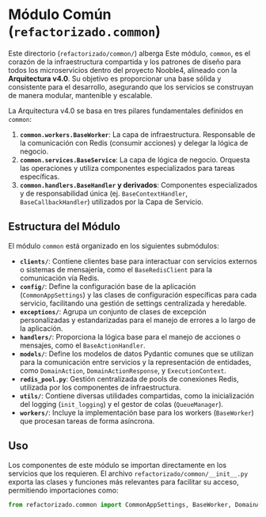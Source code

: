 # Módulo Común (`refactorizado.common`)

Este directorio (`refactorizado/common/`) alberga Este módulo, `common`, es el corazón de la infraestructura compartida y los patrones de diseño para todos los microservicios dentro del proyecto Nooble4, alineado con la **Arquitectura v4.0**. Su objetivo es proporcionar una base sólida y consistente para el desarrollo, asegurando que los servicios se construyan de manera modular, mantenible y escalable.

La Arquitectura v4.0 se basa en tres pilares fundamentales definidos en `common`:
1.  **`common.workers.BaseWorker`**: La capa de infraestructura. Responsable de la comunicación con Redis (consumir acciones) y delegar la lógica de negocio.
2.  **`common.services.BaseService`**: La capa de lógica de negocio. Orquesta las operaciones y utiliza componentes especializados para tareas específicas.
3.  **`common.handlers.BaseHandler` y derivados**: Componentes especializados y de responsabilidad única (ej. `BaseContextHandler`, `BaseCallbackHandler`) utilizados por la Capa de Servicio.

## Estructura del Módulo

El módulo `common` está organizado en los siguientes submódulos:

-   **`clients/`**: Contiene clientes base para interactuar con servicios externos o sistemas de mensajería, como el `BaseRedisClient` para la comunicación vía Redis.
-   **`config/`**: Define la configuración base de la aplicación (`CommonAppSettings`) y las clases de configuración específicas para cada servicio, facilitando una gestión de settings centralizada y heredable.
-   **`exceptions/`**: Agrupa un conjunto de clases de excepción personalizadas y estandarizadas para el manejo de errores a lo largo de la aplicación.
-   **`handlers/`**: Proporciona la lógica base para el manejo de acciones o mensajes, como el `BaseActionHandler`.
-   **`models/`**: Define los modelos de datos Pydantic comunes que se utilizan para la comunicación entre servicios y la representación de entidades, como `DomainAction`, `DomainActionResponse`, y `ExecutionContext`.
-   **`redis_pool.py`**: Gestión centralizada de pools de conexiones Redis, utilizada por los componentes de infraestructura.
-   **`utils/`**: Contiene diversas utilidades compartidas, como la inicialización del logging (`init_logging`) y el gestor de colas (`QueueManager`).
-   **`workers/`**: Incluye la implementación base para los workers (`BaseWorker`) que procesan tareas de forma asíncrona.

## Uso

Los componentes de este módulo se importan directamente en los servicios que los requieren. El archivo `refactorizado/common/__init__.py` exporta las clases y funciones más relevantes para facilitar su acceso, permitiendo importaciones como:

```python
from refactorizado.common import CommonAppSettings, BaseWorker, DomainAction
```
